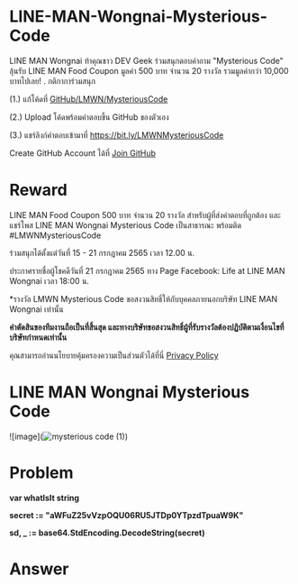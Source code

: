 # LINE-MAN-Wongnai-Mysterious-Code

LINE MAN Wongnai ท้าคุณชาว DEV Geek ร่วมสนุกตอบคำถาม "Mysterious Code"
ลุ้นรับ LINE MAN Food Coupon มูลค่า 500 บาท จำนวน 20 รางวัล รวมมูลค่ากว่า 10,000 บาทไปเลย!
.
กติกาการ่วมสนุก

 (1.) แก้โค้ดที่ [GitHub/LMWN/MysteriousCode](https://github.com/LINEMANWongnai/LINE-MAN-Wongnai-Mysterious-Code)
 
 (2.) Upload โค้ดพร้อมคำตอบขึ้น GitHub ของตัวเอง
 
 (3.) แชร์ลิงก์คำตอบเข้ามาที่ https://bit.ly/LMWNMysteriousCode
 
Create GitHub Account ได้ที่ [Join GitHub](https://github.com/)


# Reward

LINE MAN Food Coupon 500 บาท จำนวน 20 รางวัล สำหรับผู้ที่ส่งคำตอบที่ถูกต้อง และ แชร์โพส LINE MAN Wongnai Mysterious Code เป็นสาธารณะ พร้อมติด #LMWNMysteriousCode

ร่วมสนุกได้ตั้งแต่วันที่ 15 - 21 กรกฎาคม 2565 เวลา 12.00 น.

ประกาศรายชื่อผู้โชคดีวันที่ 21 กรกฎาคม 2565 ทาง Page Facebook: Life at LINE MAN Wongnai เวลา 18:00 น.

*รางวัล LMWN Mysterious Code ขอสงวนสิทธิ์ให้กับบุคคลภายนอกบริษัท LINE MAN Wongnai เท่านั้น

**คำตัดสินของทีมงานถือเป็นที่สิ้นสุด และทางบริษัทขอสงวนสิทธิ์ผู้ที่รับรางวัลต้องปฏิบัติตามเงื่อนไขที่บริษัทกำหนดเท่านั้น**

คุณสามารถอ่านนโยบายคุ้มครองความเป็นส่วนตัวได้ที่นี่ [Privacy Policy](https://drive.google.com/file/d/1Dpz7qocMKSZXdY2zIMXixd-dQLyI5ADa/view)


# LINE MAN Wongnai Mysterious Code
![image](![mysterious code (1)](https://user-images.githubusercontent.com/108649272/178898250-110232c8-b81c-4b7e-a9ca-369a9410d2a5.png))


# Problem

**var whatIsIt string**

**secret := "aWFuZ25vVzpOQU06RU5JTDp0YTpzdTpuaW9K"**

**sd, _ := base64.StdEncoding.DecodeString(secret)**


# Answer
